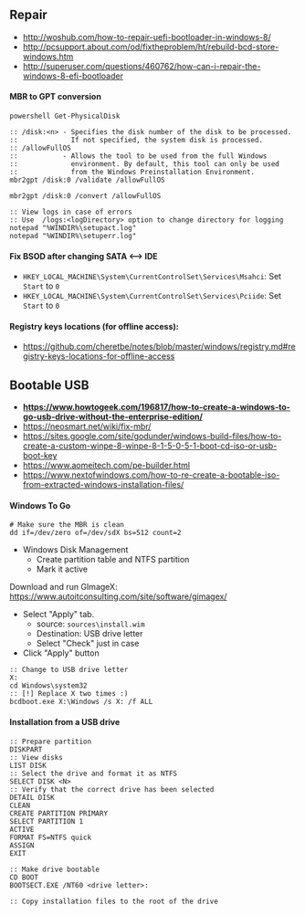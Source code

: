 ## Repair
* http://woshub.com/how-to-repair-uefi-bootloader-in-windows-8/
* http://pcsupport.about.com/od/fixtheproblem/ht/rebuild-bcd-store-windows.htm
* http://superuser.com/questions/460762/how-can-i-repair-the-windows-8-efi-bootloader

#### MBR to GPT conversion

```batch
powershell Get-PhysicalDisk

:: /disk:<n> - Specifies the disk number of the disk to be processed.
::             If not specified, the system disk is processed.
:: /allowFullOS
::           - Allows the tool to be used from the full Windows
::             environment. By default, this tool can only be used
::             from the Windows Preinstallation Environment.
mbr2gpt /disk:0 /validate /allowFullOS

mbr2gpt /disk:0 /convert /allowFullOS

:: View logs in case of errors
:: Use  /logs:<logDirectory> option to change directory for logging
notepad "%WINDIR%\setupact.log"
notepad "%WINDIR%\setuperr.log"
```

#### Fix BSOD after changing SATA <--> IDE

* `HKEY_LOCAL_MACHINE\System\CurrentControlSet\Services\Msahci`: Set `Start` to `0`
* `HKEY_LOCAL_MACHINE\System\CurrentControlSet\Services\Pciide`: Set `Start` to `0`

#### Registry keys locations (for offline access):

* https://github.com/cheretbe/notes/blob/master/windows/registry.md#registry-keys-locations-for-offline-access

## Bootable USB
* **https://www.howtogeek.com/196817/how-to-create-a-windows-to-go-usb-drive-without-the-enterprise-edition/**
* https://neosmart.net/wiki/fix-mbr/
* https://sites.google.com/site/godunder/windows-build-files/how-to-create-a-custom-winpe-8-winpe-8-1-5-0-5-1-boot-cd-iso-or-usb-boot-key
* https://www.aomeitech.com/pe-builder.html
* https://www.nextofwindows.com/how-to-re-create-a-bootable-iso-from-extracted-windows-installation-files/

#### Windows To Go
```shell
# Make sure the MBR is clean
dd if=/dev/zero of=/dev/sdX bs=512 count=2
```
* Windows Disk Management
    * Create partition table and NTFS partition
    * Mark it active

Download and run GImageX: https://www.autoitconsulting.com/site/software/gimagex/

* Select "Apply" tab.
    * source: `sources\install.wim`
    * Destination: USB drive letter
    * Select "Check" just in case
* Click "Apply" button

```batch
:: Change to USB drive letter
X:
cd Windows\system32
:: [!] Replace X two times :)
bcdboot.exe X:\Windows /s X: /f ALL
```

#### Installation from a USB drive

```batch
:: Prepare partition
DISKPART
:: View disks
LIST DISK
:: Select the drive and format it as NTFS
SELECT DISK <N>
:: Verify that the correct drive has been selected
DETAIL DISK
CLEAN
CREATE PARTITION PRIMARY
SELECT PARTITION 1
ACTIVE
FORMAT FS=NTFS quick
ASSIGN
EXIT

:: Make drive bootable
CD BOOT
BOOTSECT.EXE /NT60 <drive letter>:

:: Copy installation files to the root of the drive
```
